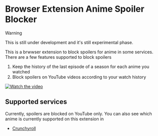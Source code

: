 # Browser Extension Anime Spoiler Blocker

> [!WARNING]
> This is still under development and it's still experimental phase.

This is a brwwser extension to block spoilers for anime in some services.
There are a few features supported to block spoilers

1. Keep the history of the last episode of a season for each anime you watched
2. Block spoilers on YouTube videos according to your watch history

[![Watch the video](https://img.youtube.com/vi/4mhkCjqaki8/hqdefault.jpg)](https://www.youtube.com/embed/4mhkCjqaki8)

## Supported services

Currently, spoilers are blocked on YouTube only.
You can also see which anime is currently supported on this extension in

- [Crunchyroll](./docs/crunchyroll.md)
